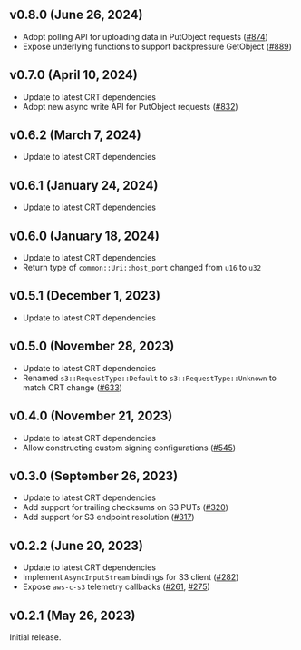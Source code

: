 ## v0.8.0 (June 26, 2024)

* Adopt polling API for uploading data in PutObject requests ([#874](https://github.com/awslabs/mountpoint-s3/pull/874))
* Expose underlying functions to support backpressure GetObject ([#889](https://github.com/awslabs/mountpoint-s3/pull/889))

## v0.7.0 (April 10, 2024)

* Update to latest CRT dependencies
* Adopt new async write API for PutObject requests ([#832](https://github.com/awslabs/mountpoint-s3/pull/832))

## v0.6.2 (March 7, 2024)

* Update to latest CRT dependencies

## v0.6.1 (January 24, 2024)

* Update to latest CRT dependencies

## v0.6.0 (January 18, 2024)

* Update to latest CRT dependencies
* Return type of `common::Uri::host_port` changed from `u16` to `u32`

## v0.5.1 (December 1, 2023)

* Update to latest CRT dependencies

## v0.5.0 (November 28, 2023)

* Update to latest CRT dependencies
* Renamed `s3::RequestType::Default` to `s3::RequestType::Unknown` to match CRT change ([#633](https://github.com/awslabs/mountpoint-s3/pull/633))

## v0.4.0 (November 21, 2023)

* Update to latest CRT dependencies
* Allow constructing custom signing configurations ([#545](https://github.com/awslabs/mountpoint-s3/pull/545))

## v0.3.0 (September 26, 2023)

* Update to latest CRT dependencies
* Add support for trailing checksums on S3 PUTs ([#320](https://github.com/awslabs/mountpoint-s3/pull/320))
* Add support for S3 endpoint resolution ([#317](https://github.com/awslabs/mountpoint-s3/pull/317))

## v0.2.2 (June 20, 2023)

* Update to latest CRT dependencies
* Implement `AsyncInputStream` bindings for S3 client ([#282](https://github.com/awslabs/mountpoint-s3/pull/282))
* Expose `aws-c-s3` telemetry callbacks ([#261](https://github.com/awslabs/mountpoint-s3/pull/261), [#275](https://github.com/awslabs/mountpoint-s3/pull/275))

## v0.2.1 (May 26, 2023)

Initial release.